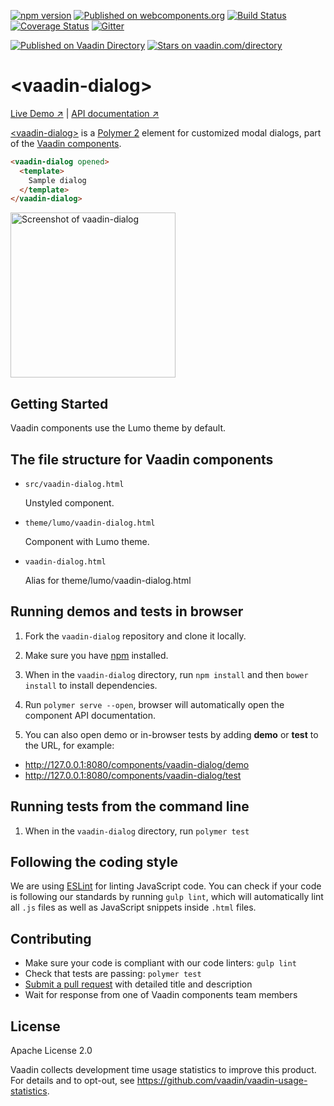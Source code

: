 [![npm version](https://badge.fury.io/js/%40vaadin%2Fvaadin-dialog.svg)](https://badge.fury.io/js/%40vaadin%2Fvaadin-dialog)
[![Published on webcomponents.org](https://img.shields.io/badge/webcomponents.org-published-blue.svg)](https://www.webcomponents.org/element/vaadin/vaadin-dialog)
[![Build Status](https://travis-ci.org/vaadin/vaadin-dialog.svg?branch=master)](https://travis-ci.org/vaadin/vaadin-dialog)
[![Coverage Status](https://coveralls.io/repos/github/vaadin/vaadin-dialog/badge.svg?branch=master)](https://coveralls.io/github/vaadin/vaadin-dialog?branch=master)
[![Gitter](https://badges.gitter.im/Join%20Chat.svg)](https://gitter.im/vaadin/web-components?utm_source=badge&utm_medium=badge&utm_campaign=pr-badge)

[![Published on Vaadin  Directory](https://img.shields.io/badge/Vaadin%20Directory-published-00b4f0.svg)](https://vaadin.com/directory/component/vaadinvaadin-dialog)
[![Stars on vaadin.com/directory](https://img.shields.io/vaadin-directory/star/vaadinvaadin-dialog.svg)](https://vaadin.com/directory/component/vaadinvaadin-dialog)

# &lt;vaadin-dialog&gt;

[Live Demo ↗](https://vaadin.com/components/vaadin-dialog/html-examples/dialog-basic-demos)
|
[API documentation ↗](https://vaadin.com/components/vaadin-dialog/html-api)


[&lt;vaadin-dialog&gt;](https://vaadin.com/components/vaadin-dialog) is a [Polymer 2](http://polymer-project.org) element for customized modal dialogs, part of the [Vaadin components](https://vaadin.com/components).

<!--
```
<custom-element-demo>
  <template>
    <script src="../webcomponentsjs/webcomponents-lite.js"></script>
    <link rel="import" href="vaadin-dialog.html">
    <next-code-block></next-code-block>
  </template>
</custom-element-demo>
```
-->
```html
<vaadin-dialog opened>
  <template>
    Sample dialog
  </template>
</vaadin-dialog>
```

[<img src="https://raw.githubusercontent.com/vaadin/vaadin-dialog/master/screenshot.png" width="264" alt="Screenshot of vaadin-dialog">](https://vaadin.com/components/vaadin-dialog)

## Getting Started

Vaadin components use the Lumo theme by default.

## The file structure for Vaadin components

- `src/vaadin-dialog.html`

  Unstyled component.

- `theme/lumo/vaadin-dialog.html`

  Component with Lumo theme.

- `vaadin-dialog.html`

  Alias for theme/lumo/vaadin-dialog.html

## Running demos and tests in browser

1. Fork the `vaadin-dialog` repository and clone it locally.

1. Make sure you have [npm](https://www.npmjs.com/) installed.

1. When in the `vaadin-dialog` directory, run `npm install` and then `bower install` to install dependencies.

1. Run `polymer serve --open`, browser will automatically open the component API documentation.

1. You can also open demo or in-browser tests by adding **demo** or **test** to the URL, for example:

  - http://127.0.0.1:8080/components/vaadin-dialog/demo
  - http://127.0.0.1:8080/components/vaadin-dialog/test


## Running tests from the command line

1. When in the `vaadin-dialog` directory, run `polymer test`


## Following the coding style

We are using [ESLint](http://eslint.org/) for linting JavaScript code. You can check if your code is following our standards by running `gulp lint`, which will automatically lint all `.js` files as well as JavaScript snippets inside `.html` files.


## Contributing

  - Make sure your code is compliant with our code linters: `gulp lint`
  - Check that tests are passing: `polymer test`
  - [Submit a pull request](https://www.digitalocean.com/community/tutorials/how-to-create-a-pull-request-on-github) with detailed title and description
  - Wait for response from one of Vaadin components team members


## License

Apache License 2.0

Vaadin collects development time usage statistics to improve this product. For details and to opt-out, see https://github.com/vaadin/vaadin-usage-statistics.
